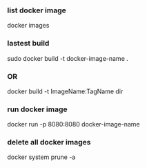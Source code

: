 ### list docker image
docker images

### lastest build
sudo docker build -t docker-image-name .
### OR 
docker build  -t ImageName:TagName dir

### run docker image
docker run -p 8080:8080 docker-image-name

### delete all docker images
docker system prune -a


